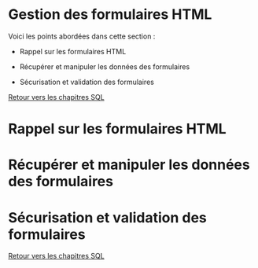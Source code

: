 # Gestion des formulaires HTML

Voici les points abordées dans cette section : 

* Rappel sur les formulaires HTML

* Récupérer et manipuler les données des formulaires

* Sécurisation et validation des formulaires

[Retour vers les chapitres SQL](https://github.com/CalcagnoLoic/aide_memoire/blob/main/R%C3%A9pertoire/sql.md)

# Rappel sur les formulaires HTML

# Récupérer et manipuler les données des formulaires

# Sécurisation et validation des formulaires

[Retour vers les chapitres SQL](https://github.com/CalcagnoLoic/aide_memoire/blob/main/R%C3%A9pertoire/sql.md)
